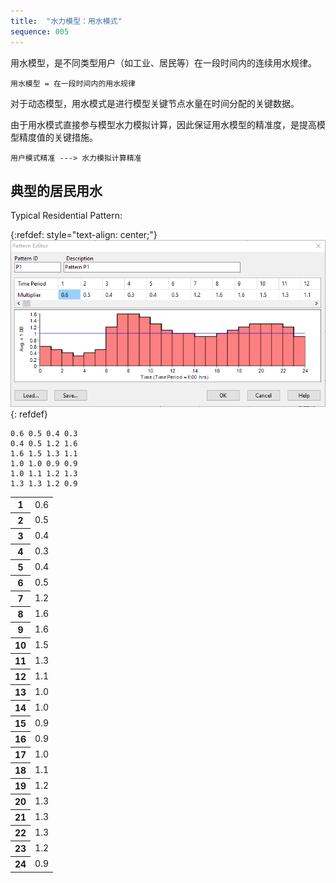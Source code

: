 ```yaml
---
title:  "水力模型：用水模式"
sequence: 005
---
```


用水模型，是不同类型用户（如工业、居民等）在一段时间内的连续用水规律。

```text
用水模型 = 在一段时间内的用水规律
```

对于动态模型，用水模式是进行模型关键节点水量在时间分配的关键数据。

由于用水模式直接参与模型水力模拟计算，因此保证用水模型的精准度，是提高模型精度值的关键措施。

```text
用户模式精准 ---> 水力模拟计算精准
```

## 典型的居民用水

Typical Residential Pattern:

{:refdef: style="text-align: center;"}
![](/assets/image/hydraulic-model/epanet/typical-residential-pattern.png)
{: refdef}

```text
0.6 0.5 0.4 0.3
0.4 0.5 1.2 1.6
1.6 1.5 1.3 1.1
1.0 1.0 0.9 0.9
1.0 1.1 1.2 1.3
1.3 1.3 1.2 0.9
```

<table>
<tbody>
<tr>
    <th class="w3-center">1</th>
    <td class="w3-center">0.6</td>
</tr>
<tr>
    <th class="w3-center">2</th>
    <td class="w3-center">0.5</td>
</tr>
<tr>
    <th class="w3-center">3</th>
    <td class="w3-center">0.4</td>
</tr>
<tr>
    <th class="w3-center">4</th>
    <td class="w3-center">0.3</td>
</tr>
<tr>
    <th class="w3-center">5</th>
    <td class="w3-center">0.4</td>
</tr>
<tr>
    <th class="w3-center">6</th>
    <td class="w3-center">0.5</td>
</tr>
<tr>
    <th class="w3-center">7</th>
    <td class="w3-center">1.2</td>
</tr>
<tr>
    <th class="w3-center">8</th>
    <td class="w3-center">1.6</td>
</tr>
<tr>
    <th class="w3-center">9</th>
    <td class="w3-center">1.6</td>
</tr>
<tr>
    <th class="w3-center">10</th>
    <td class="w3-center">1.5</td>
</tr>
<tr>
    <th class="w3-center">11</th>
    <td class="w3-center">1.3</td>
</tr>
<tr>
    <th class="w3-center">12</th>
    <td class="w3-center">1.1</td>
</tr>
<tr>
    <th class="w3-center">13</th>
    <td class="w3-center">1.0</td>
</tr>
<tr>
    <th class="w3-center">14</th>
    <td class="w3-center">1.0</td>
</tr>
<tr>
    <th class="w3-center">15</th>
    <td class="w3-center">0.9</td>
</tr>
<tr>
    <th class="w3-center">16</th>
    <td class="w3-center">0.9</td>
</tr>
<tr>
    <th class="w3-center">17</th>
    <td class="w3-center">1.0</td>
</tr>
<tr>
    <th class="w3-center">18</th>
    <td class="w3-center">1.1</td>
</tr>
<tr>
    <th class="w3-center">19</th>
    <td class="w3-center">1.2</td>
</tr>
<tr>
    <th class="w3-center">20</th>
    <td class="w3-center">1.3</td>
</tr>
<tr>
    <th class="w3-center">21</th>
    <td class="w3-center">1.3</td>
</tr>
<tr>
    <th class="w3-center">22</th>
    <td class="w3-center">1.3</td>
</tr>
<tr>
    <th class="w3-center">23</th>
    <td class="w3-center">1.2</td>
</tr>
<tr>
    <th class="w3-center">24</th>
    <td class="w3-center">0.9</td>
</tr>
</tbody>
</table>





